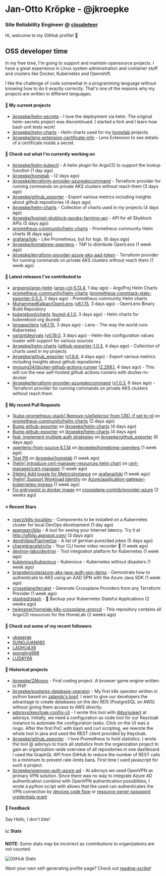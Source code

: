 # Jan-Otto Kröpke - @jkroepke
### Site Reliability Engineer @ [cloudeteer](https://cloudeteer.de/)

Hi, welcome to my GitHub profile! 👋

## OSS developer time
In my free time, I'm going to support and maintain opensource projects. I have a great experience in Linux system administration and container stuff and clusters like Docker, Kubernetes and Openshift.

I like the challenge of code somewhat in a programming language without knowing how to do it exactly correctly. That's one of the reasons why my projects are written in different languages.

#### 🌱 My current projects
- [jkroepke/helm-secrets](https://github.com/jkroepke/helm-secrets) - I love the deployment via helm. The original helm-secrets project was discontinued. I started a fork and I learn how bash unit tests work!
- [jkroepke/helm-charts](https://github.com/jkroepke/helm-charts) - Helm charts used for my [homelab](https://github.com/jkroepke/homelab) projects.
- [jkroepke/lens-extension-certificate-info](https://github.com/jkroepke/lens-extension-certificate-info) - Lens Extension to see details of a certificate inside a secret.

#### 👷 Check out what I'm currently working on

- [jkroepke/helm-kubectl](https://github.com/jkroepke/helm-kubectl) - A helm plugin for ArgoCD to support the lookup function (1 day ago)
- [jkroepke/homelab](https://github.com/jkroepke/homelab) -  (2 days ago)
- [jkroepke/terraform-provider-azureakscommand](https://github.com/jkroepke/terraform-provider-azureakscommand) - Terraform provider for running commands on private AKS clusters without reach them (3 days ago)
- [jkroepke/github_exporter](https://github.com/jkroepke/github_exporter) - Export various metrics including insights about github repositories (4 days ago)
- [jkroepke/helm-charts](https://github.com/jkroepke/helm-charts) - Collection of charts used in my projects (4 days ago)
- [jkroepke/hypixel-skyblock-jacobs-farming-api](https://github.com/jkroepke/hypixel-skyblock-jacobs-farming-api) - API for all Skyblock APIs (5 days ago)
- [prometheus-community/helm-charts](https://github.com/prometheus-community/helm-charts) - Prometheus community Helm charts (6 days ago)
- [grafana/loki](https://github.com/grafana/loki) - Like Prometheus, but for logs. (6 days ago)
- [jkroepke/homebrew-openlens](https://github.com/jkroepke/homebrew-openlens) - TAP to distribute OpenLens (1 week ago)
- [jkroepke/terraform-provider-azure-aks-aad-token](https://github.com/jkroepke/terraform-provider-azure-aks-aad-token) - Terraform provider for running commands on private AKS clusters without reach them (1 week ago)

#### 🔭 Latest releases I've contributed to

- [argoproj/argo-helm](https://github.com/argoproj/argo-helm) ([argo-cd-5.13.4](https://github.com/argoproj/argo-helm/releases/tag/argo-cd-5.13.4), 1 day ago) - ArgoProj Helm Charts
- [prometheus-community/helm-charts](https://github.com/prometheus-community/helm-charts) ([prometheus-conntrack-stats-exporter-0.5.3](https://github.com/prometheus-community/helm-charts/releases/tag/prometheus-conntrack-stats-exporter-0.5.3), 2 days ago) - Prometheus community Helm charts
- [MuhammedKalkan/OpenLens](https://github.com/MuhammedKalkan/OpenLens) ([v6.1.15](https://github.com/MuhammedKalkan/OpenLens/releases/tag/v6.1.15), 3 days ago) - OpenLens Binary Build Repository
- [kubereboot/charts](https://github.com/kubereboot/charts) ([kured-4.1.0](https://github.com/kubereboot/charts/releases/tag/kured-4.1.0), 3 days ago) - Helm charts for kubereboot org (kured)
- [lensapp/lens](https://github.com/lensapp/lens) ([v6.1.15](https://github.com/lensapp/lens/releases/tag/v6.1.15), 3 days ago) - Lens - The way the world runs Kubernetes
- [variantdev/vals](https://github.com/variantdev/vals) ([v0.19.0](https://github.com/variantdev/vals/releases/tag/v0.19.0), 3 days ago) - Helm-like configuration values loader with support for various sources
- [jkroepke/helm-charts](https://github.com/jkroepke/helm-charts) ([github-exporter-1.0.3](https://github.com/jkroepke/helm-charts/releases/tag/github-exporter-1.0.3), 4 days ago) - Collection of charts used in my projects
- [jkroepke/github_exporter](https://github.com/jkroepke/github_exporter) ([v1.6.6](https://github.com/jkroepke/github_exporter/releases/tag/v1.6.6), 4 days ago) - Export various metrics including insights about github repositories
- [myoung34/docker-github-actions-runner](https://github.com/myoung34/docker-github-actions-runner) ([2.299.1](https://github.com/myoung34/docker-github-actions-runner/releases/tag/2.299.1), 4 days ago) - This will run the new self-hosted github actions runners with docker-in-docker
- [jkroepke/terraform-provider-azureakscommand](https://github.com/jkroepke/terraform-provider-azureakscommand) ([v1.0.3](https://github.com/jkroepke/terraform-provider-azureakscommand/releases/tag/v1.0.3), 6 days ago) - Terraform provider for running commands on private AKS clusters without reach them

#### 🔨 My recent Pull Requests

- [[kube-prometheus-stack] Remove ruleSelector from CRD, if set to nil](https://github.com/prometheus-community/helm-charts/pull/2648) on [prometheus-community/helm-charts](https://github.com/prometheus-community/helm-charts) (2 days ago)
- [Bump github-exporter](https://github.com/jkroepke/helm-charts/pull/27) on [jkroepke/helm-charts](https://github.com/jkroepke/helm-charts) (4 days ago)
- [Bump github-exporter](https://github.com/jkroepke/helm-charts/pull/26) on [jkroepke/helm-charts](https://github.com/jkroepke/helm-charts) (4 days ago)
- [feat: implement multiple auth strategies](https://github.com/jkroepke/github_exporter/pull/148) on [jkroepke/github_exporter](https://github.com/jkroepke/github_exporter) (6 days ago)
- [openlens-from-source 6.1.14](https://github.com/jkroepke/homebrew-openlens/pull/15) on [jkroepke/homebrew-openlens](https://github.com/jkroepke/homebrew-openlens) (1 week ago)
- [Test PR](https://github.com/jkroepke/homelab/pull/63) on [jkroepke/homelab](https://github.com/jkroepke/homelab) (1 week ago)
- [[helm] Introduce cert-manager-resources helm chart](https://github.com/cert-manager/cert-manager/pull/5542) on [cert-manager/cert-manager](https://github.com/cert-manager/cert-manager) (1 week ago)
- [[Helm] Add toggle for MetricsInstance](https://github.com/grafana/loki/pull/7525) on [grafana/loki](https://github.com/grafana/loki) (1 week ago)
- [[helm] Support Workload Identity](https://github.com/Azure/application-gateway-kubernetes-ingress/pull/1464) on [Azure/application-gateway-kubernetes-ingress](https://github.com/Azure/application-gateway-kubernetes-ingress) (1 week ago)
- [Fix entrypoint in docker image](https://github.com/crossplane-contrib/provider-azure/pull/356) on [crossplane-contrib/provider-azure](https://github.com/crossplane-contrib/provider-azure) (2 weeks ago)

#### ⭐ Recent Stars

- [rswrz/k8s-localdev](https://github.com/rswrz/k8s-localdev) - Components to be installed on a Kubernetes cluster for local DevOps development (1 day ago)
- [apenwarr/blip](https://github.com/apenwarr/blip) - A tool for seeing your Internet latency.  Try it at http://gfblip.appspot.com/ (3 days ago)
- [derphilipp/Flachwitze](https://github.com/derphilipp/Flachwitze) - A list of german puns/dad jokes (5 days ago)
- [charmbracelet/vhs](https://github.com/charmbracelet/vhs) - Your CLI home video recorder 📼 (1 week ago)
- [devtron-labs/devtron](https://github.com/devtron-labs/devtron) - Tool integration platform for Kubernetes (1 week ago)
- [kubevious/kubevious](https://github.com/kubevious/kubevious) - Kubevious - Kubernetes without disasters (1 week ago)
- [briandenicola/azure-aks-java-auth-spn-demo](https://github.com/briandenicola/azure-aks-java-auth-spn-demo) - Demostrate how to authenticate to AKS using an AAD SPN with the Azure Java SDK (1 week ago)
- [crossplane/terrajet](https://github.com/crossplane/terrajet) - Generate Crossplane Providers from any Terraform Provider (1 week ago)
- [stashed/stash](https://github.com/stashed/stash) - 🛅 Backup your Kubernetes Stateful Applications (2 weeks ago)
- [twiessner/homelab-k8s-crossplane-argocd](https://github.com/twiessner/homelab-k8s-crossplane-argocd) - This repository contains all ArgoCD resources for the HomeLab (2 weeks ago)

#### 👯 Check out some of my recent followers

- [ukaserge](https://github.com/ukaserge)
- [SUNGJUAN985](https://github.com/SUNGJUAN985)
- [LAOHUA39](https://github.com/LAOHUA39)
- [wongling996](https://github.com/wongling996)
- [LUDAY66](https://github.com/LUDAY66)

#### 📜 Historical projects
- [jkroepke/2Moons](https://github.com/jkroepke/2Moons) - First coding project. A browser game engine written in PHP
- [jkroepke/postgres-database-operator](https://github.com/jkroepke/postgres-database-operator) - My first k8s operator written in python based on [zalando's kopf](https://github.com/zalando-incubator/kopf). I want to give our developers the advantage to create databases on the dev RDS (PostgreSQL on AWS) without giving them access to AWS directly.
- [adorsys/keycloak-config-cli](https://github.com/adorsys/keycloak-config-cli) - I wrote this tool with [@borisskert](https://github.com/borisskert) at adorsys. Initially, we need a configuration as code tool for our Keycloak instance to automate the configuration tasks. Click on the UI was a nogo. After the first PoC with bash and curl scripting, we rewrote the whole tool in java and used the REST client provided by Keycloak.
- [jkroepke/github_exporter](https://github.com/jkroepke/github_exporter) - I love Prometheus to hold statistics. I wrote the tool @ adorsys to track all statistics from the organization project to gain an organization-wide overview of all repositories in one dashboard. I used the GraphQL API from GitHub to reduce the number of REST calls to a minimum to prevent rate-limits bans. First time I used javascript for such a project.
- [jkroepke/openvpn-auth-azure-ad](https://github.com/jkroepke/openvpn-auth-azure-ad) - At adorsys we used OpenVPN as primary VPN solution. Since there was no way to integrate Azure AD authentication combind with OpenVPN authentication possiblities, I wrote a python script with allows that the used can authenticates the VPN connection by [devices code flow](https://docs.microsoft.com/en-us/azure/active-directory/develop/v2-oauth2-device-code) or [resource owner password credentials grant](https://docs.microsoft.com/en-us/azure/active-directory/develop/v2-oauth-ropc)

#### 💬 Feedback

Say Hello, I don't bite!

#### 📈 Stats

**NOTE:** Some stats may be incorrect as contributions to organizations
are not counted.

![GitHub Stats](https://github-readme-stats.vercel.app/api?username=jkroepke&count_private=false&theme=tokyonight&show_icons=true)

Want your own self-generating profile page? Check out [readme-scribe](https://github.com/muesli/readme-scribe)!
